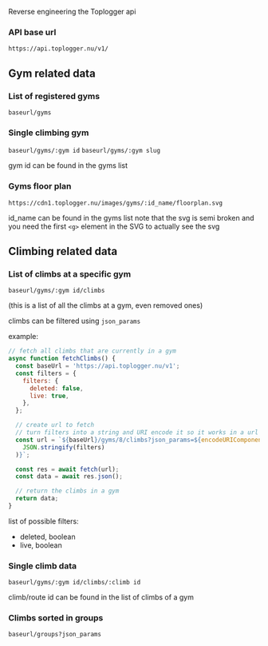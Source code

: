Reverse engineering the Toplogger api

### API base url

`https://api.toplogger.nu/v1/`

## Gym related data

### List of registered gyms

`baseurl/gyms`

### Single climbing gym

`baseurl/gyms/:gym id`
`baseurl/gyms/:gym slug`

gym id can be found in the gyms list

### Gyms floor plan

`https://cdn1.toplogger.nu/images/gyms/:id_name/floorplan.svg`

id_name can be found in the gyms list
note that the svg is semi broken and you need the first `<g>` element in the SVG to actually see the svg

<!-- there is a chance you can't see the svg because it is very big -->

## Climbing related data

### List of climbs at a specific gym

`baseurl/gyms/:gym id/climbs`

(this is a list of all the climbs at a gym, even removed ones)

climbs can be filtered using `json_params`

example:

```js
// fetch all climbs that are currently in a gym
async function fetchClimbs() {
  const baseUrl = 'https://api.toplogger.nu/v1';
  const filters = {
    filters: {
      deleted: false,
      live: true,
    },
  };

  // create url to fetch
  // turn filters into a string and URI encode it so it works in a url
  const url = `${baseUrl}/gyms/8/climbs?json_params=${encodeURIComponent(
    JSON.stringify(filters)
  )}`;

  const res = await fetch(url);
  const data = await res.json();

  // return the climbs in a gym
  return data;
}
```

list of possible filters:

- deleted, boolean
- live, boolean

### Single climb data

`baseurl/gyms/:gym id/climbs/:climb id`

climb/route id can be found in the list of climbs of a gym

### Climbs sorted in groups

<!-- https://api.toplogger.nu/v1/groups?json_params=%7B%22filters%22:%7B%22gym_id%22:8,%22score_system%22:%22none%22,%22live%22:true%7D,%22includes%22:[%22climb_groups%22]%7D -->

 <!-- https://cdn1.toplogger.nu/images/gyms/bruut_boulder_breda/floorplan.svg -->
 <!-- https://api.toplogger.nu/v1/gyms/8/climbs?json_params=%7B%22filters%22:%7B%22deleted%22:false,%22live%22:true%7D%7D -->

`baseurl/groups?json_params`
